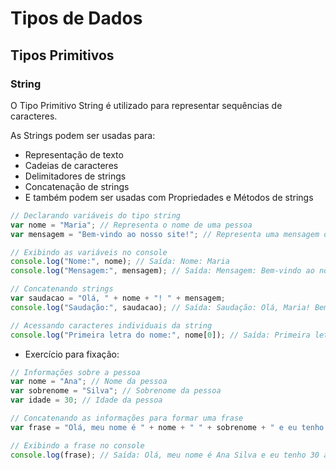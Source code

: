 # Tipos de Dados
## Tipos Primitivos
### String
O Tipo Primitivo String é utilizado para representar sequências de caracteres. 

As Strings podem ser usadas para:

- Representação de texto
- Cadeias de caracteres
- Delimitadores de strings
- Concatenação de strings 
- E também podem ser usadas com Propriedades e Métodos de strings

```js
// Declarando variáveis do tipo string
var nome = "Maria"; // Representa o nome de uma pessoa
var mensagem = "Bem-vindo ao nosso site!"; // Representa uma mensagem de boas-vindas

// Exibindo as variáveis no console
console.log("Nome:", nome); // Saída: Nome: Maria
console.log("Mensagem:", mensagem); // Saída: Mensagem: Bem-vindo ao nosso site!

// Concatenando strings
var saudacao = "Olá, " + nome + "! " + mensagem;
console.log("Saudação:", saudacao); // Saída: Saudação: Olá, Maria! Bem-vindo ao nosso site!

// Acessando caracteres individuais da string
console.log("Primeira letra do nome:", nome[0]); // Saída: Primeira letra do nome: M
```

- Exercício para fixação:
```js
// Informações sobre a pessoa
var nome = "Ana"; // Nome da pessoa
var sobrenome = "Silva"; // Sobrenome da pessoa
var idade = 30; // Idade da pessoa

// Concatenando as informações para formar uma frase
var frase = "Olá, meu nome é " + nome + " " + sobrenome + " e eu tenho " + idade + " anos.";

// Exibindo a frase no console
console.log(frase); // Saída: Olá, meu nome é Ana Silva e eu tenho 30 anos.
```